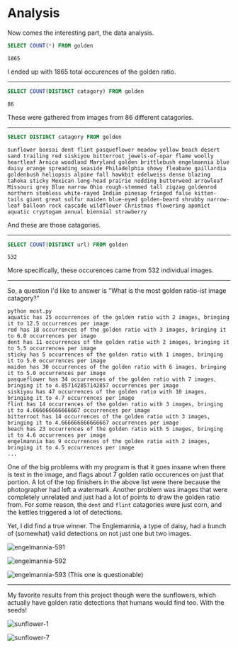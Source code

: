 # Analysis

Now comes the interesting part, the data analysis.

```sql
SELECT COUNT(*) FROM golden
```

`1865`

I ended up with 1865 total occurences of the golden ratio.

---

```sql
SELECT COUNT(DISTINCT catagory) FROM golden
```

`86`

These were gathered from images from 86 different catagories.

---

```sql
SELECT DISTINCT catagory FROM golden
```

```
sunflower bonsai dent flint pasqueflower meadow yellow beach desert sand trailing red siskiyou bitterroot jewels-of-opar flame woolly heartleaf Arnica woodland Maryland golden brittlebush engelmannia blue daisy orange spreading seaside Philadelphia showy fleabane gaillardia goldenbush heliopsis alpine fall hawkbit edelweiss dense blazing tahoka sticky Mexican long-head prairie nodding butterweed arrowleaf Missouri grey Blue narrow Ohio rough-stemmed tall zigzag goldenrod northern stemless white-rayed Indian pinesap fringed false kitten-tails giant great sulfur maiden blue-eyed golden-beard shrubby narrow-leaf balloon rock cascade wildflower Christmas flowering apomict aquatic cryptogam annual biennial strawberry
```

And these are those catagories.

---

```sql
SELECT COUNT(DISTINCT url) FROM golden
```

`532`

More specifically, these occurences came from 532 individual images.

---

So, a question I'd like to answer is "What is the most golden ratio-ist image catagory?"

```
python most.py
aquatic has 25 occurrences of the golden ratio with 2 images, bringing it to 12.5 occurrences per image
red has 18 occurrences of the golden ratio with 3 images, bringing it to 6.0 occurrences per image
dent has 11 occurrences of the golden ratio with 2 images, bringing it to 5.5 occurrences per image
sticky has 5 occurrences of the golden ratio with 1 images, bringing it to 5.0 occurrences per image
maiden has 30 occurrences of the golden ratio with 6 images, bringing it to 5.0 occurrences per image
pasqueflower has 34 occurrences of the golden ratio with 7 images, bringing it to 4.857142857142857 occurrences per image
siskiyou has 47 occurrences of the golden ratio with 10 images, bringing it to 4.7 occurrences per image
flint has 14 occurrences of the golden ratio with 3 images, bringing it to 4.666666666666667 occurrences per image
bitterroot has 14 occurrences of the golden ratio with 3 images, bringing it to 4.666666666666667 occurrences per image
beach has 23 occurrences of the golden ratio with 5 images, bringing it to 4.6 occurrences per image
engelmannia has 9 occurrences of the golden ratio with 2 images, bringing it to 4.5 occurrences per image
...
```

One of the big problems with my program is that it goes insane when there is text in the image, and flags about 7 golden ratio occurences on just that portion. A lot of the top finishers in the above list were there because the photographer had left a watermark. Another problem was images that were completely unrelated and just had a lot of points to draw the golden ratio from. For some reason,  the `dent` and `flint` catagories were just corn, and the kettles triggered a lot of detections.

Yet, I did find a true winner. The Englemannia, a type of daisy, had a bunch of (somewhat) valid detections on not just one but two images.

![engelmannia-591](https://user-images.githubusercontent.com/54278938/110250937-17e41e00-7f4c-11eb-9e40-b2240b72c234.png)

![engelmannia-592](https://user-images.githubusercontent.com/54278938/110250969-4661f900-7f4c-11eb-89e0-4c12e9eee0e2.png)

![engelmannia-593](https://user-images.githubusercontent.com/54278938/110250914-f71bc880-7f4b-11eb-860c-bf5ec8a16fdf.png)
(This one is questionable)

---

My favorite results from this project though were the sunflowers, which actually have golden ratio detections that humans would find too. With the seeds!

![sunflower-1](https://user-images.githubusercontent.com/54278938/110251066-bc666000-7f4c-11eb-8abf-1ebec45cae37.png)

![sunflower-7](https://user-images.githubusercontent.com/54278938/110251089-d142f380-7f4c-11eb-8e66-de32113a5dac.png)
